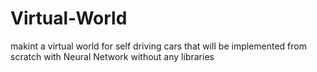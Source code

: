 # Virtual-World
makint a virtual world for self driving cars that will be implemented from scratch with Neural Network without any libraries
